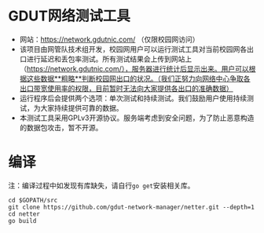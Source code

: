 # GDUT网络测试工具

- 网站：https://network.gdutnic.com/ （仅限校园网访问）  
- 该项目由网管队技术组开发，校园网用户可以运行测试工具对当前校园网各出口进行延迟和丢包率测试。所有测试结果会上传到网站上（https://network.gdutnic.com/），服务器进行统计后显示出来。用户可以根据这些数据**粗略**判断校园网出口的状况。（我们正努力向网络中心争取各出口带宽使用率的权限，目前暂时无法向大家提供各出口的准确数据）  
- 运行程序后会提供两个选项：单次测试和持续测试。我们鼓励用户使用持续测试，为大家持续提供可靠的数据。  
- 本测试工具采用GPLv3开源协议。服务端考虑到安全问题，为了防止恶意构造的数据包攻击，暂不开源。  

# 编译

注：编译过程中如发现有库缺失，请自行`go get`安装相关库。

```shell
cd $GOPATH/src
git clone https://github.com/gdut-network-manager/netter.git --depth=1
cd netter
go build
```
